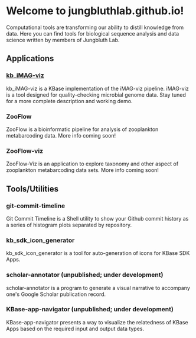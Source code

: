 # Welcome to jungbluthlab.github.io!

Computational tools are transforming our ability to distill knowledge from data. Here you can find tools for biological sequence analysis and data science written by members of Jungbluth Lab.

## Applications

### [kb_iMAG-viz](https://github.com/jungbluth/kb_iMAG-viz)

kb_iMAG-viz is a KBase implementation of the iMAG-viz pipeline. iMAG-viz is a tool designed for quality-checking microbial genome data. Stay tuned for a more complete description and working demo.

### ZooFlow

ZooFlow is a bioinformatic pipeline for analysis of zooplankton metabarcoding data. More info coming soon!

### ZooFlow-viz

ZooFlow-Viz is an application to explore taxonomy and other aspect of zooplankton metabarcoding data sets. More info coming soon!


## Tools/Utilities

### git-commit-timeline

Git Commit Timeline is a Shell utility to show your Github commit history as a series of histogram plots separated by repository.

### kb_sdk_icon_generator

kb_sdk_icon_generator is a tool for auto-generation of icons for KBase SDK Apps. 

### scholar-annotator (unpublished; under development)

scholar-annotator is a program to generate a visual narrative to accompany one's Google Scholar publication record. 

### KBase-app-navigator (unpublished; under development)

KBase-app-navigator presents a way to visualize the relatedness of KBase Apps based on the required input and output data types.
